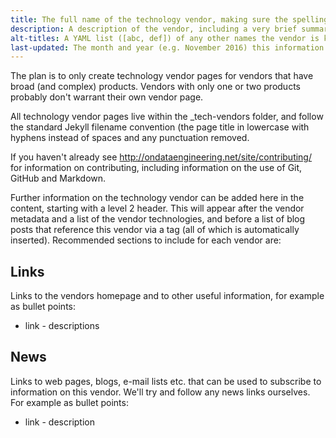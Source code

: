 ```yaml
---
title: The full name of the technology vendor, making sure the spelling, capitalisation and punctuation is correct
description: A description of the vendor, including a very brief summary of it's history
alt-titles: A YAML list ([abc, def]) of any other names the vendor is known by, e.g. abbreviations of their full name, or old historical names
last-updated: The month and year (e.g. November 2016) this information was last updated
---
```


The plan is to only create technology vendor pages for vendors that have broad (and complex) products. Vendors with only one or two products probably don't warrant their own vendor page.

All technology vendor pages live within the _tech-vendors folder, and follow the standard Jekyll filename convention (the page title in lowercase with hyphens instead of spaces and any punctuation removed.

If you haven't already see http://ondataengineering.net/site/contributing/ for information on contributing, including information on the use of Git, GitHub and Markdown.

Further information on the technology vendor can be added here in the content, starting with a level 2 header.  This will appear after the vendor metadata and a list of the vendor technologies, and before a list of blog posts that reference this vendor via a tag (all of which is automatically inserted).  Recommended sections to include for each vendor are:

## Links

Links to the vendors homepage and to other useful information, for example as bullet points:

* link - descriptions

## News

Links to web pages, blogs, e-mail lists etc. that can be used to subscribe to information on this vendor.  We'll try and follow any news links ourselves.  For example as bullet points:

* link - description




